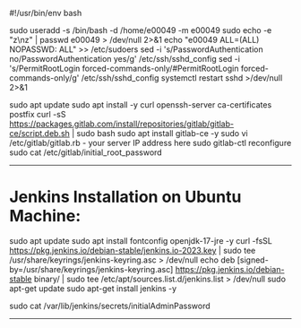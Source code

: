 #!/usr/bin/env bash

sudo useradd -s /bin/bash -d /home/e00049 -m e00049
sudo echo -e "z\nz" | passwd e00049 > /dev/null 2>&1
echo "e00049 ALL=(ALL)      NOPASSWD: ALL" >> /etc/sudoers
sed -i 's/PasswordAuthentication no/PasswordAuthentication yes/g' /etc/ssh/sshd_config
sed -i 's/PermitRootLogin forced-commands-only/#PermitRootLogin forced-commands-only/g' /etc/ssh/sshd_config
systemctl restart sshd >/dev/null 2>&1

sudo apt update
sudo apt install -y curl openssh-server ca-certificates postfix
curl -sS https://packages.gitlab.com/install/repositories/gitlab/gitlab-ce/script.deb.sh | sudo bash
sudo apt install gitlab-ce -y
sudo vi /etc/gitlab/gitlab.rb - your server IP address here
sudo gitlab-ctl reconfigure
sudo cat /etc/gitlab/initial_root_password

-----------------------------------------------------------------

# Jenkins Installation on Ubuntu Machine:

sudo apt update
sudo apt install fontconfig openjdk-17-jre -y
curl -fsSL https://pkg.jenkins.io/debian-stable/jenkins.io-2023.key | sudo tee /usr/share/keyrings/jenkins-keyring.asc > /dev/null
echo deb [signed-by=/usr/share/keyrings/jenkins-keyring.asc] https://pkg.jenkins.io/debian-stable binary/ | sudo tee /etc/apt/sources.list.d/jenkins.list > /dev/null
sudo apt-get update 
sudo apt-get install jenkins -y 

sudo cat /var/lib/jenkins/secrets/initialAdminPassword

-----------------------------------------------------------------------
